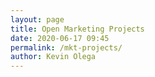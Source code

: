 ```yaml
--- 
layout: page
title: Open Marketing Projects
date: 2020-06-17 09:45
permalink: /mkt-projects/ 
author: Kevin Olega 
--- 
```

